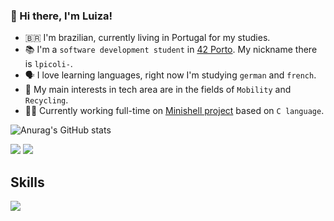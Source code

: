 ### 👋 Hi there, I'm Luiza! 

- 🇧🇷 I'm brazilian, currently living in Portugal for my studies.
- 📚 I'm a `software development student` in [42 Porto](https://www.42porto.com/). My nickname there is `lpicoli-`.
- 🗣️ I love learning languages, right now I'm studying `german` and `french`.
- 👀 My main interests in tech area are in the fields of `Mobility` and `Recycling`.
- 👩‍💻 Currently working full-time on [Minishell project](https://github.com/ziliolu/42_minishell) based on `C language`.


![Anurag's GitHub stats](https://github-readme-stats.vercel.app/api?username=ziliolu&theme=dracula&show_icons=true)

<a href = "mailto:luzilio.p@gmail.com"><img src="https://img.shields.io/badge/-Gmail-%23333?style=for-the-badge&logo=gmail&logoColor=white" target="_blank"></a>
<a href="https://www.linkedin.com/in/luiza-zilio-4a7a14205/" target="_blank"><img src="https://img.shields.io/badge/-LinkedIn-%230077B5?style=for-the-badge&logo=linkedin&logoColor=white" target="_blank"></a> 

## Skills
<p align="left">
  <a href="https://skillicons.dev">
    <img src="https://skillicons.dev/icons?i=c,java,html,css,git,github,bash,linux,vim,vscode" />
  </a>
</p>
<!--
**ziliolu/ziliolu** is a ✨ _special_ ✨ repository because its `README.md` (this file) appears on your GitHub profile.

Here are some ideas to get you started:

- 🔭 I’m currently working on ...
- 🌱 I’m currently learning ...
- 👯 I’m looking to collaborate on ...
- 🤔 I’m looking for help with ...
- 💬 Ask me about ...
- 📫 How to reach me: ...
- 😄 Pronouns: ...
- ⚡ Fun fact: ...
-->
